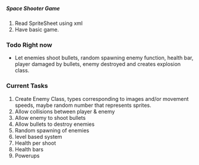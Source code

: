 ##### Space Shooter Game


1. Read SpriteSheet using xml
2. Have basic game.


### Todo Right now 

- Let enemies shoot bullets, random spawning enemy function, health bar, player damaged by bullets, enemy destroyed and creates explosion class.
### Current Tasks

1. Create Enemy Class, types corresponding to images and/or movement speeds, maybe random number that represents sprites.
2. Allow collisions between player & enemy
3. Allow enemy to shoot bullets
4. Allow bullets to destroy enemies
5. Random spawning of enemies
6. level based system
7. Health per shoot
8. Health bars
9. Powerups